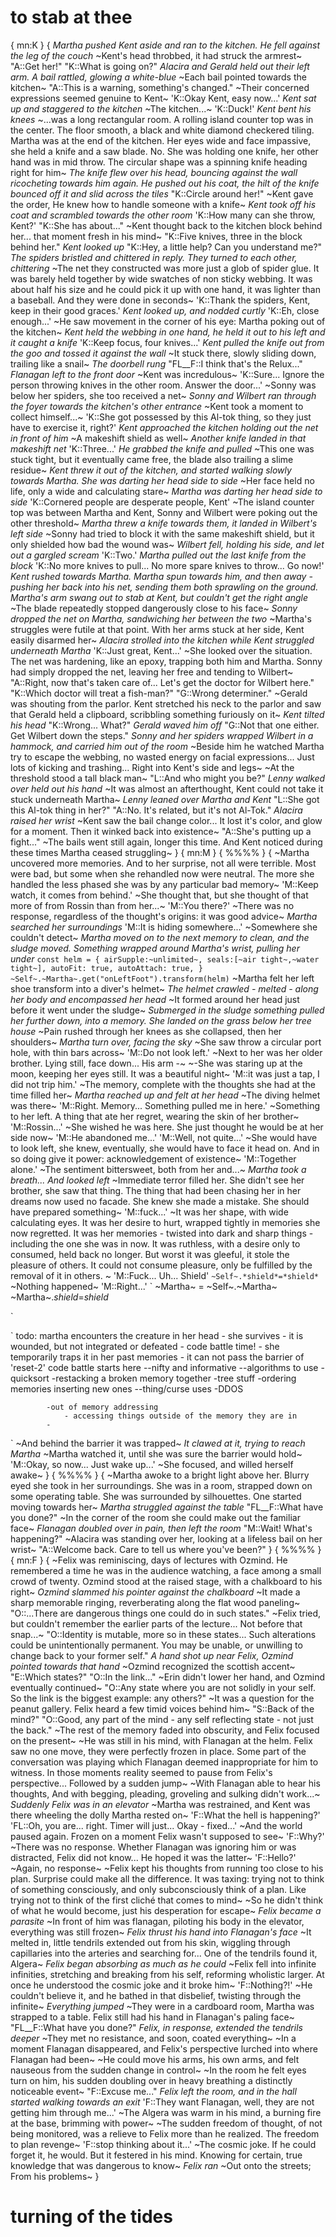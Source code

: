 # to stab at thee 


{
mn:K
}
{
*Martha pushed Kent aside and ran to the kitchen.
He fell against the leg of the couch*
~Kent's head throbbed, it had struck the armrest~
"A::Get her!"
"K::What is going on?"
*Alacira and Gerald held out their left arm.
A bail rattled, glowing a white-blue*
~Each bail pointed towards the kitchen~
"A::This is a warning, something's changed."
~Their concerned expressions seemed genuine to Kent~
'K::Okay Kent, easy now...'
*Kent sat up and staggered to the kitchen*
~The kitchen...~
'K::Duck!'
*Kent bent his knees*
~...was a long rectangular room.
A rolling island counter top was in the center.
The floor smooth, a black and white diamond checkered tiling.
Martha was at the end of the kitchen.
Her eyes wide and face impassive, she held a knife and a saw blade.
No.
She was holding one knife, her other hand was in mid throw.
The circular shape was a spinning knife heading right for him~
*The knife flew over his head, bouncing against the wall ricocheting towards him again.
He pushed out his coat, the hilt of the knife bounced off it and slid across the tiles*
"K::Circle around her!"
~Kent gave the order, He knew how to handle someone with a knife~
*Kent took off his coat and scrambled towards the other room*
'K::How many can she throw, Kent?'
"K::She has about..."
~Kent thought back to the kitchen block behind her...
that moment fresh in his mind~
"K::Five knives, three in the block behind her."
*Kent looked up*
"K::Hey, a little help?
Can you understand me?"
*The spiders bristled and chittered in reply.
They turned to each other, chittering*
~The net they constructed was more just a glob of spider glue. 
It was barely held together by wide swatches of non sticky webbing.
It was about half his size and he could pick it up with one hand, it was lighter than a baseball.
And they were done in seconds~
'K::Thank the spiders, Kent, keep in their good graces.'
*Kent looked up, and nodded curtly*
'K::Eh, close enough...'
~He saw movement in the corner of his eye: Martha poking out of the kitchen~
*Kent held the webbing in one hand, he held it out to his left and it caught a knife*
'K::Keep focus, four knives...'
*Kent pulled the knife out from the goo and tossed it against the wall*
~It stuck there, slowly sliding down, trailing like a snail~
*The doorbell rung*
"FL__F::I think that's the Relux..."
*Flanagan left to the front door*
~Kent was incredulous~
'K::Sure... 
Ignore the person throwing knives in the other room.
Answer the door...'
~Sonny was below her spiders, she too received a net~
*Sonny and Wilbert ran through the foyer towards the kitchen's other entrance*
~Kent took a moment to collect himself...~
'K::She got possessed by this Al-tok thing, so they just have to exercise it, right?'
*Kent approached the kitchen holding out the net in front of him*
~A makeshift shield as well~
*Another knife landed in that makeshift net*
'K::Three...'
*He grabbed the knife and pulled*
~This one was stuck tight, but it eventually came free, the blade also trailing a slime residue~
*Kent threw it out of the kitchen, and started walking slowly towards Martha.
She was darting her head side to side*
~Her face held no life, only a wide and calculating stare~
*Martha was darting her head side to side*
'K::Cornered people are desperate people, Kent'
~The island counter top was between Martha and Kent, Sonny and Wilbert were poking out the other threshold~
*Martha threw a knife towards them, it landed in Wilbert's left side*
~Sonny had tried to block it with the same makeshift shield, but it only shielded how bad the wound was~
*Wilbert fell, holding his side, and let out a gargled scream*
'K::Two.'
*Martha pulled out the last knife from the block*
'K::No more knives to pull...
No more spare knives to throw...
Go now!'
*Kent rushed towards Martha.
Martha spun towards him, and then away - pushing her back into his net, sending them both sprawling on the ground.
Martha's arm swang out to stab at Kent, but couldn't get the right angle*
~The blade repeatedly stopped dangerously close to his face~
*Sonny dropped the net on Martha, sandwiching her between the two*
~Martha's struggles were futile at that point.
With her arms stuck at her side, Kent easily disarmed her~
*Alacira strolled into the kitchen while Kent struggled underneath Martha*
'K::Just great, Kent...'
~She looked over the situation.
The net was hardening, like an epoxy, trapping both him and Martha.
Sonny had simply dropped the net, leaving her free and tending to Wilbert~
"A::Right, now that's taken care of...
Let's get the doctor for Wilbert here."
"K::Which doctor will treat a fish-man?"
"G::Wrong determiner."
~Gerald was shouting from the parlor.
Kent stretched his neck to the parlor and saw that Gerald held a clipboard, scribbling something furiously on it~
*Kent tilted his head*
"K::Wrong...
What?"
*Gerald waved him off*
"G::Not that one either.
Get Wilbert down the steps."
*Sonny and her spiders wrapped Wilbert in a hammock, and carried him out of the room*
~Beside him he watched Martha try to escape the webbing, no wasted energy on facial expressions...
Just lots of kicking and trashing...
Right into Kent's side and legs~
~At the threshold stood a tall black man~
"L::And who might you be?"
*Lenny walked over held out his hand*
~It was almost an afterthought, Kent could not take it stuck underneath Martha~
*Lenny leaned over Martha and Kent*
"L::She got this Al-tok thing in her?"
"A::No.
It's related, but it's not Al-Tok."
*Alacira raised her wrist*
~Kent saw the bail change color...
It lost it's color, and glow for a moment.
Then it winked back into existence~
"A::She's putting up a fight..."
~The bails went still again, longer this time. 
And Kent noticed during these times Martha ceased struggling~
}
{
mn:M
}
{
%%%% 
}
{
~Martha uncovered more memories.
And to her surprise, not all were terrible.
Most were bad, but some when she rehandled now were neutral.
The more she handled the less phased she was by any particular bad memory~
'M::Keep watch, it comes from behind.'
~She thought that, but she thought of that more of from Rossin than from her...~
'M::You there?'
~There was no response, regardless of the thought's origins: it was good advice~
*Martha searched her surroundings*
'M::It is hiding somewhere...'
~Somewhere she couldn't detect~
*Martha moved on to the next memory to clean, and the sludge moved.
Something wrapped around Martha's wrist, pulling her under*
`
const helm = {
    airSupple:~unlimited~,
    seals:[~air tight~,~water tight~],
    autoFit: true,
    autoAttach: true,
}
~Self~.~Martha~.get("onLeftFoot").transform(helm)
`
~Martha felt her left shoe transform into a diver's helmet~
*The helmet crawled - melted - along her body and encompassed her head*
~It formed around her head just before it went under the sludge~
*Submerged in the sludge something pulled her further down, into a memory.
She landed on the grass below her tree house*
~Pain rushed through her knees as she collapsed, then her shoulders~
*Martha turn over, facing the sky*
~She saw throw a circular port hole, with thin bars across~
'M::Do not look left.'
~Next to her was her older brother.
Lying still, face down...
His arm -~
~-She was staring up at the moon, keeping her eyes still.
It was a beautiful night~
'M::it was just a tap, I did not trip him.'
~The memory, complete with the thoughts she had at the time filled her~
*Martha reached up and felt at her head*
~The diving helmet was there~
'M::Right.
Memory...
Something pulled me in here.'
~Something to her left.
A thing that ate her regret, wearing the skin of her brother~
'M::Rossin...'
~She wished he was here.
She just thought he would be at her side now~
'M::He abandoned me...'
'M::Well, not quite...'
~She would have to look left, she knew, eventually, she would have to face it head on.
And in so doing give it power: acknowledgement of existence~
'M::Together alone.'
~The sentiment bittersweet, both from her and...~
*Martha took a breath...
And looked left*
~Immediate terror filled her. 
She didn't see her brother, she saw that thing.
The thing that had been chasing her in her dreams now used no facade.
She knew she made a mistake.
She should have prepared something~
'M::fuck...'
~It was her shape, with wide calculating eyes.
It was her desire to hurt, wrapped tightly in memories she now regretted.
It was her memories - twisted into dark and sharp things - including the one she was in now.
It was ruthless, with a desire only to consumed, held back no longer.
But worst it was gleeful, it stole the pleasure of others.
It could not consume pleasure, only be fulfilled by the removal of it in others.
~
'M::Fuck... 
Uh... 
Shield'
`
~Self~.*shield*=*shield*
`
~Nothing happened~
'M::Right...'
`
~Martha~ = ~Self~.~Martha~
~Martha~.*shield*=*shield*

`

`
todo:
martha encounters the creature in her head
    - she survives
    - it is wounded, but not integrated or defeated
        - code battle time!
    - she temporarily traps it in her past memories 
        - it can not pass the barrier of 'reset-2'
code battle starts here
    --nifty and informative
        --algorithms to use
            -quicksort
                -restacking a broken memory together
            -tree stuff
                -ordering memories inserting new ones
        --thing/curse uses
            -DDOS

            -out of memory addressing
                - accessing things outside of the memory they are in
            -
`
~And behind the barrier it was trapped~
*It clawed at it, trying to reach Martha*
~Martha watched it, until she was sure the barrier would hold~
'M::Okay, so now...
Just wake up...'
~She focused, and willed herself awake~
}
{
%%%%
}
{
~Martha awoke to a bright light above her.
Blurry eyed she took in her surroundings.
She was in a room, strapped down on some operating table.
She was surrounded by silhouettes.
One started moving towards her~
*Martha struggled against the table*
"FL__F::What have you done?"
~In the corner of the room she could make out the familiar face~
*Flanagan doubled over in pain, then left the room*
"M::Wait!
What's happening?"
~Alacira was standing over her, looking at a lifeless bail on her wrist~
"A::Welcome back.
Care to tell us where you've been?"
}
{
%%%%
}
{
mn:F
}
{
~Felix was reminiscing, days of lectures with Ozmind.
He remembered a time he was in the audience watching, a face among a small crowd of twenty.
Ozmind stood at the raised stage, with a chalkboard to his right~
*Ozmind slammed his pointer against the chalkboard*
~It made a sharp memorable ringing, reverberating along the flat wood paneling~
"O::...There are dangerous things one could do in such states."
~Felix tried, but couldn't remember the earlier parts of the lecture...
Not before that snap...~
"O::Identity is mutable, more so in these states...
Such alterations could be unintentionally permanent.
You may be unable, or unwilling to change back to your former self."
*A hand shot up near Felix, Ozmind pointed towards that hand*
~Ozmind recognized the scottish accent~
"E::Which states?"
"O::In the link..."
~Erin didn't lower her hand, and Ozmind eventually continued~
"O::Any state where you are not solidly in your self.
So the link is the biggest example: any others?"
~It was a question for the peanut gallery.
Felix heard a few timid voices behind him~
"S::Back of the mind?"
"O::Good, any part of the mind - any self reflecting state - not just the back."
~The rest of the memory faded into obscurity, and Felix focused on the present~
~He was still in his mind, with Flanagan at the helm.
Felix saw no one move, they were perfectly frozen in place.
Some part of the conversation was playing which Flanagan deemed inappropriate for him to witness.
In those moments reality seemed to pause from Felix's perspective... 
Followed by a sudden jump~
~With Flanagan able to hear his thoughts,
And with begging, pleading, groveling and sulking didn't work...~
*Suddenly Felix was in an elevator*
~Martha was restrained, and Kent was there wheeling the dolly Martha rested on~
'F::What the hell is happening?'
'FL::Oh, you are... right.
Timer will just... 
Okay - fixed...'
~And the world paused again. 
Frozen on a moment Felix wasn't supposed to see~
'F::Why?'
~There was no response. 
Whether Flanagan was ignoring him or was distracted, Felix did not know...
He hoped it was the latter~
'F::Hello?'
~Again, no response~
~Felix kept his thoughts from running too close to his plan.
Surprise could make all the difference.
It was taxing: trying not to think of something consciously, and only subconsciously think of a plan.
Like trying not to think of the first cliché that comes to mind~
~So he didn't think of what he would become, just his desperation for escape~
*Felix became a parasite*
~In front of him was flanagan, piloting his body in the elevator, everything was still frozen~
*Felix thrust his hand into Flanagan's face*
~It melted in, little tendrils extended out from his skin, wiggling through capillaries into the arteries and searching for...
One of the tendrils found it, Algera~
*Felix began absorbing as much as he could*
~Felix fell into infinite infinities, stretching and breaking from his self, reforming wholistic larger.
At once he understood the cosmic joke and it broke him~
'F::Nothing?!'
~He couldn't believe it, and he bathed in that disbelief, twisting through the infinite~
*Everything jumped*
~They were in a cardboard room, Martha was strapped to a table.
Felix still had his hand in Flanagan's paling face~
"FL__F::What have you done?"
*Felix, in response, extended the tendrils deeper*
~They met no resistance, and soon, coated everything~
~In a moment Flanagan disappeared, and Felix's perspective lurched into where Flanagan had been~
~He could move his arms, his own arms, and felt nauseous from the sudden change in control~
~In the room he felt eyes turn on him, his sudden doubling over in heavy breathing a distinctly noticeable event~
"F::Excuse me..."
*Felix left the room, and in the hall started walking towards an exit*
'F::They want Flanagan, well, they are not getting him through me...'
~The Algera was warm in his mind, a burning fire at the base, brimming with power~
~The sudden freedom of thought, of not being monitored, was a relieve to Felix more than he realized.
The freedom to plan revenge~
'F::stop thinking about it...'
~The cosmic joke. 
If he could forget it, he would.
But it festered in his mind.
Knowing for certain, true knowledge that was dangerous to know~
*Felix ran*
~Out onto the streets; From his problems~
}
# turning of the tides
